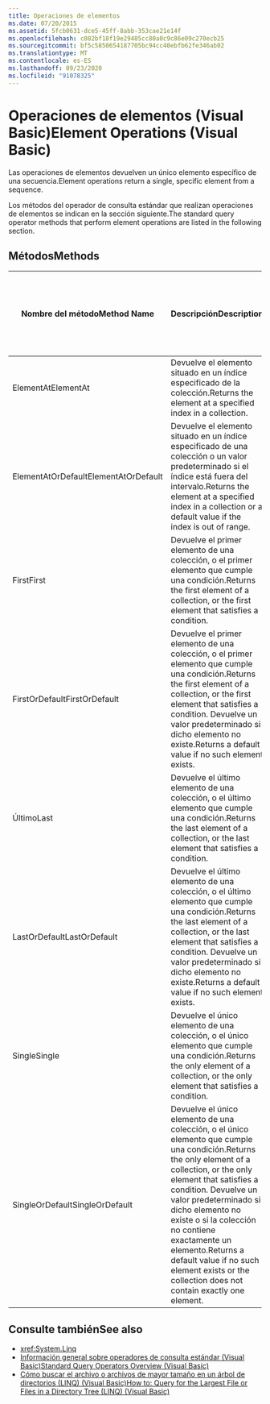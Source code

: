 ```yaml
---
title: Operaciones de elementos
ms.date: 07/20/2015
ms.assetid: 5fcb0631-dce5-45ff-8abb-353cae21e14f
ms.openlocfilehash: c082bf18f19e29485cc80a0c9c86e09c270ecb25
ms.sourcegitcommit: bf5c5850654187705bc94cc40ebfb62fe346ab02
ms.translationtype: MT
ms.contentlocale: es-ES
ms.lasthandoff: 09/23/2020
ms.locfileid: "91078325"
---
```

# <a name="element-operations-visual-basic"></a><span data-ttu-id="486f5-102">Operaciones de elementos (Visual Basic)</span><span class="sxs-lookup"><span data-stu-id="486f5-102">Element Operations (Visual Basic)</span></span>

<span data-ttu-id="486f5-103">Las operaciones de elementos devuelven un único elemento específico de una secuencia.</span><span class="sxs-lookup"><span data-stu-id="486f5-103">Element operations return a single, specific element from a sequence.</span></span>  
  
 <span data-ttu-id="486f5-104">Los métodos del operador de consulta estándar que realizan operaciones de elementos se indican en la sección siguiente.</span><span class="sxs-lookup"><span data-stu-id="486f5-104">The standard query operator methods that perform element operations are listed in the following section.</span></span>  
  
## <a name="methods"></a><span data-ttu-id="486f5-105">Métodos</span><span class="sxs-lookup"><span data-stu-id="486f5-105">Methods</span></span>  
  
|<span data-ttu-id="486f5-106">Nombre del método</span><span class="sxs-lookup"><span data-stu-id="486f5-106">Method Name</span></span>|<span data-ttu-id="486f5-107">Descripción</span><span class="sxs-lookup"><span data-stu-id="486f5-107">Description</span></span>|<span data-ttu-id="486f5-108">Visual Basic sintaxis de expresiones de consulta</span><span class="sxs-lookup"><span data-stu-id="486f5-108">Visual Basic Query Expression Syntax</span></span>|<span data-ttu-id="486f5-109">Más información</span><span class="sxs-lookup"><span data-stu-id="486f5-109">More Information</span></span>|  
|-----------------|-----------------|------------------------------------------|----------------------|  
|<span data-ttu-id="486f5-110">ElementAt</span><span class="sxs-lookup"><span data-stu-id="486f5-110">ElementAt</span></span>|<span data-ttu-id="486f5-111">Devuelve el elemento situado en un índice especificado de la colección.</span><span class="sxs-lookup"><span data-stu-id="486f5-111">Returns the element at a specified index in a collection.</span></span>|<span data-ttu-id="486f5-112">No es aplicable.</span><span class="sxs-lookup"><span data-stu-id="486f5-112">Not applicable.</span></span>|<xref:System.Linq.Enumerable.ElementAt%2A?displayProperty=nameWithType><br /><br /> <xref:System.Linq.Queryable.ElementAt%2A?displayProperty=nameWithType>|  
|<span data-ttu-id="486f5-113">ElementAtOrDefault</span><span class="sxs-lookup"><span data-stu-id="486f5-113">ElementAtOrDefault</span></span>|<span data-ttu-id="486f5-114">Devuelve el elemento situado en un índice especificado de una colección o un valor predeterminado si el índice está fuera del intervalo.</span><span class="sxs-lookup"><span data-stu-id="486f5-114">Returns the element at a specified index in a collection or a default value if the index is out of range.</span></span>|<span data-ttu-id="486f5-115">No es aplicable.</span><span class="sxs-lookup"><span data-stu-id="486f5-115">Not applicable.</span></span>|<xref:System.Linq.Enumerable.ElementAtOrDefault%2A?displayProperty=nameWithType><br /><br /> <xref:System.Linq.Queryable.ElementAtOrDefault%2A?displayProperty=nameWithType>|  
|<span data-ttu-id="486f5-116">First</span><span class="sxs-lookup"><span data-stu-id="486f5-116">First</span></span>|<span data-ttu-id="486f5-117">Devuelve el primer elemento de una colección, o el primer elemento que cumple una condición.</span><span class="sxs-lookup"><span data-stu-id="486f5-117">Returns the first element of a collection, or the first element that satisfies a condition.</span></span>|<span data-ttu-id="486f5-118">No es aplicable.</span><span class="sxs-lookup"><span data-stu-id="486f5-118">Not applicable.</span></span>|<xref:System.Linq.Enumerable.First%2A?displayProperty=nameWithType><br /><br /> <xref:System.Linq.Queryable.First%2A?displayProperty=nameWithType>|  
|<span data-ttu-id="486f5-119">FirstOrDefault</span><span class="sxs-lookup"><span data-stu-id="486f5-119">FirstOrDefault</span></span>|<span data-ttu-id="486f5-120">Devuelve el primer elemento de una colección, o el primer elemento que cumple una condición.</span><span class="sxs-lookup"><span data-stu-id="486f5-120">Returns the first element of a collection, or the first element that satisfies a condition.</span></span> <span data-ttu-id="486f5-121">Devuelve un valor predeterminado si dicho elemento no existe.</span><span class="sxs-lookup"><span data-stu-id="486f5-121">Returns a default value if no such element exists.</span></span>|<span data-ttu-id="486f5-122">No es aplicable.</span><span class="sxs-lookup"><span data-stu-id="486f5-122">Not applicable.</span></span>|<xref:System.Linq.Enumerable.FirstOrDefault%2A?displayProperty=nameWithType><br /><br /> <xref:System.Linq.Queryable.FirstOrDefault%2A?displayProperty=nameWithType><br /><br /> <xref:System.Linq.Queryable.FirstOrDefault%60%601%28System.Linq.IQueryable%7B%60%600%7D%29?displayProperty=nameWithType>|  
|<span data-ttu-id="486f5-123">Último</span><span class="sxs-lookup"><span data-stu-id="486f5-123">Last</span></span>|<span data-ttu-id="486f5-124">Devuelve el último elemento de una colección, o el último elemento que cumple una condición.</span><span class="sxs-lookup"><span data-stu-id="486f5-124">Returns the last element of a collection, or the last element that satisfies a condition.</span></span>|<span data-ttu-id="486f5-125">No es aplicable.</span><span class="sxs-lookup"><span data-stu-id="486f5-125">Not applicable.</span></span>|<xref:System.Linq.Enumerable.Last%2A?displayProperty=nameWithType><br /><br /> <xref:System.Linq.Queryable.Last%2A?displayProperty=nameWithType>|  
|<span data-ttu-id="486f5-126">LastOrDefault</span><span class="sxs-lookup"><span data-stu-id="486f5-126">LastOrDefault</span></span>|<span data-ttu-id="486f5-127">Devuelve el último elemento de una colección, o el último elemento que cumple una condición.</span><span class="sxs-lookup"><span data-stu-id="486f5-127">Returns the last element of a collection, or the last element that satisfies a condition.</span></span> <span data-ttu-id="486f5-128">Devuelve un valor predeterminado si dicho elemento no existe.</span><span class="sxs-lookup"><span data-stu-id="486f5-128">Returns a default value if no such element exists.</span></span>|<span data-ttu-id="486f5-129">No es aplicable.</span><span class="sxs-lookup"><span data-stu-id="486f5-129">Not applicable.</span></span>|<xref:System.Linq.Enumerable.LastOrDefault%2A?displayProperty=nameWithType><br /><br /> <xref:System.Linq.Queryable.LastOrDefault%2A?displayProperty=nameWithType>|  
|<span data-ttu-id="486f5-130">Single</span><span class="sxs-lookup"><span data-stu-id="486f5-130">Single</span></span>|<span data-ttu-id="486f5-131">Devuelve el único elemento de una colección, o el único elemento que cumple una condición.</span><span class="sxs-lookup"><span data-stu-id="486f5-131">Returns the only element of a collection, or the only element that satisfies a condition.</span></span>|<span data-ttu-id="486f5-132">No es aplicable.</span><span class="sxs-lookup"><span data-stu-id="486f5-132">Not applicable.</span></span>|<xref:System.Linq.Enumerable.Single%2A?displayProperty=nameWithType><br /><br /> <xref:System.Linq.Queryable.Single%2A?displayProperty=nameWithType>|  
|<span data-ttu-id="486f5-133">SingleOrDefault</span><span class="sxs-lookup"><span data-stu-id="486f5-133">SingleOrDefault</span></span>|<span data-ttu-id="486f5-134">Devuelve el único elemento de una colección, o el único elemento que cumple una condición.</span><span class="sxs-lookup"><span data-stu-id="486f5-134">Returns the only element of a collection, or the only element that satisfies a condition.</span></span> <span data-ttu-id="486f5-135">Devuelve un valor predeterminado si dicho elemento no existe o si la colección no contiene exactamente un elemento.</span><span class="sxs-lookup"><span data-stu-id="486f5-135">Returns a default value if no such element exists or the collection does not contain exactly one element.</span></span>|<span data-ttu-id="486f5-136">No es aplicable.</span><span class="sxs-lookup"><span data-stu-id="486f5-136">Not applicable.</span></span>|<xref:System.Linq.Enumerable.SingleOrDefault%2A?displayProperty=nameWithType><br /><br /> <xref:System.Linq.Queryable.SingleOrDefault%2A?displayProperty=nameWithType>|  
  
## <a name="see-also"></a><span data-ttu-id="486f5-137">Consulte también</span><span class="sxs-lookup"><span data-stu-id="486f5-137">See also</span></span>

- <xref:System.Linq>
- [<span data-ttu-id="486f5-138">Información general sobre operadores de consulta estándar (Visual Basic)</span><span class="sxs-lookup"><span data-stu-id="486f5-138">Standard Query Operators Overview (Visual Basic)</span></span>](standard-query-operators-overview.md)
- [<span data-ttu-id="486f5-139">Cómo buscar el archivo o archivos de mayor tamaño en un árbol de directorios (LINQ) (Visual Basic)</span><span class="sxs-lookup"><span data-stu-id="486f5-139">How to: Query for the Largest File or Files in a Directory Tree (LINQ) (Visual Basic)</span></span>](how-to-query-for-the-largest-file-or-files-in-a-directory-tree.md)
